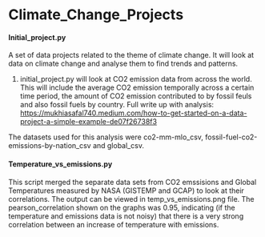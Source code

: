 # Climate_Change_Projects

#### Initial_project.py
A set of data projects related to the theme of climate change. It will look at data on climate change and analyse them to find trends and patterns.

1. initial_project.py will look at CO2 emission data from across the world. This will include the average CO2 emission
temporally across a certain time period, the amount of CO2 emission contributed to by fossil feuls and also fossil fuels
by country. Full write up with analysis: https://mukhiasafal740.medium.com/how-to-get-started-on-a-data-project-a-simple-example-de07f26738f3

The datasets used for this analysis were co2-mm-mlo_csv, fossil-fuel-co2-emissions-by-nation_csv and global_csv.

#### Temperature_vs_emissions.py

This script merged the separate data sets from CO2 emssisions and Global Temperatures measured by NASA (GISTEMP and GCAP) to look at their correlations. 
The output can be viewed in temp_vs_emissions.png file. The pearson_correlation shown on the graphs was 0.95, indicating (if the temperature and emissions data is not noisy) that there is a very strong correlation between an increase of temperature with emissions.




